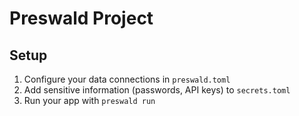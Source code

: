 # Preswald Project

## Setup
1. Configure your data connections in `preswald.toml`
2. Add sensitive information (passwords, API keys) to `secrets.toml`
3. Run your app with `preswald run`
